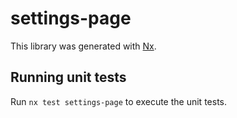 # settings-page

This library was generated with [Nx](https://nx.dev).

## Running unit tests

Run `nx test settings-page` to execute the unit tests.
